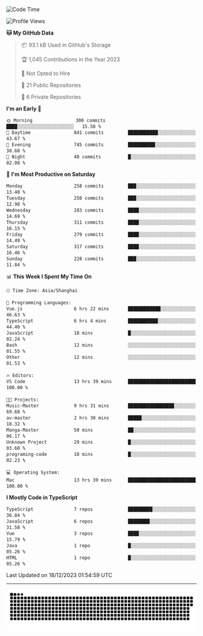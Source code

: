 <!--
<picture>
  <source
    srcset="https://github-readme-stats.vercel.app/api?username=kevinxft&show_icons=true&theme=dark"
    media="(prefers-color-scheme: dark)"
  />
  <source
    srcset="https://github-readme-stats.vercel.app/api?username=kevinxft&show_icons=true"
    media="(prefers-color-scheme: light), (prefers-color-scheme: no-preference)"
  />
  <img src="https://github-readme-stats.vercel.app/api?username=kevinxft&show_icons=true" />
</picture>
-->

<!--START_SECTION:waka-->
![Code Time](http://img.shields.io/badge/Code%20Time-1%2C388%20hrs%2022%20mins-blue)

![Profile Views](http://img.shields.io/badge/Profile%20Views-0-blue)

**🐱 My GitHub Data** 

> 📦 93.1 kB Used in GitHub's Storage 
 > 
> 🏆 1,045 Contributions in the Year 2023
 > 
> 🚫 Not Opted to Hire
 > 
> 📜 21 Public Repositories 
 > 
> 🔑 6 Private Repositories 
 > 
**I'm an Early 🐤** 

```text
🌞 Morning                300 commits         ████░░░░░░░░░░░░░░░░░░░░░   15.58 % 
🌆 Daytime                841 commits         ███████████░░░░░░░░░░░░░░   43.67 % 
🌃 Evening                745 commits         ██████████░░░░░░░░░░░░░░░   38.68 % 
🌙 Night                  40 commits          █░░░░░░░░░░░░░░░░░░░░░░░░   02.08 % 
```
📅 **I'm Most Productive on Saturday** 

```text
Monday                   258 commits         ███░░░░░░░░░░░░░░░░░░░░░░   13.40 % 
Tuesday                  250 commits         ███░░░░░░░░░░░░░░░░░░░░░░   12.98 % 
Wednesday                283 commits         ████░░░░░░░░░░░░░░░░░░░░░   14.69 % 
Thursday                 311 commits         ████░░░░░░░░░░░░░░░░░░░░░   16.15 % 
Friday                   279 commits         ████░░░░░░░░░░░░░░░░░░░░░   14.49 % 
Saturday                 317 commits         ████░░░░░░░░░░░░░░░░░░░░░   16.46 % 
Sunday                   228 commits         ███░░░░░░░░░░░░░░░░░░░░░░   11.84 % 
```


📊 **This Week I Spent My Time On** 

```text
🕑︎ Time Zone: Asia/Shanghai

💬 Programming Languages: 
Vue.js                   6 hrs 22 mins       ████████████░░░░░░░░░░░░░   46.63 % 
TypeScript               6 hrs 4 mins        ███████████░░░░░░░░░░░░░░   44.40 % 
JavaScript               18 mins             █░░░░░░░░░░░░░░░░░░░░░░░░   02.24 % 
Bash                     12 mins             ░░░░░░░░░░░░░░░░░░░░░░░░░   01.55 % 
Other                    12 mins             ░░░░░░░░░░░░░░░░░░░░░░░░░   01.53 % 

🔥 Editors: 
VS Code                  13 hrs 39 mins      █████████████████████████   100.00 % 

🐱‍💻 Projects: 
Music-Master             9 hrs 31 mins       █████████████████░░░░░░░░   69.68 % 
av-master                2 hrs 30 mins       █████░░░░░░░░░░░░░░░░░░░░   18.32 % 
Manga-Master             50 mins             ██░░░░░░░░░░░░░░░░░░░░░░░   06.17 % 
Unknown Project          29 mins             █░░░░░░░░░░░░░░░░░░░░░░░░   03.60 % 
programing-code          18 mins             █░░░░░░░░░░░░░░░░░░░░░░░░   02.23 % 

💻 Operating System: 
Mac                      13 hrs 39 mins      █████████████████████████   100.00 % 
```

**I Mostly Code in TypeScript** 

```text
TypeScript               7 repos             █████████░░░░░░░░░░░░░░░░   36.84 % 
JavaScript               6 repos             ████████░░░░░░░░░░░░░░░░░   31.58 % 
Vue                      3 repos             ████░░░░░░░░░░░░░░░░░░░░░   15.79 % 
Java                     1 repo              █░░░░░░░░░░░░░░░░░░░░░░░░   05.26 % 
HTML                     1 repo              █░░░░░░░░░░░░░░░░░░░░░░░░   05.26 % 
```




 Last Updated on 18/12/2023 01:54:59 UTC
<!--END_SECTION:waka-->

---

<picture>
  <source media="(prefers-color-scheme: dark)" srcset="https://raw.githubusercontent.com/kevinxft/kevinxft/output/github-contribution-grid-snake-dark.svg">
  <source media="(prefers-color-scheme: light)" srcset="https://raw.githubusercontent.com/kevinxft/kevinxft/output/github-contribution-grid-snake.svg">
  <img alt="github contribution grid snake animation" src="https://raw.githubusercontent.com/kevinxft/kevinxft/output/github-contribution-grid-snake.svg">
</picture>